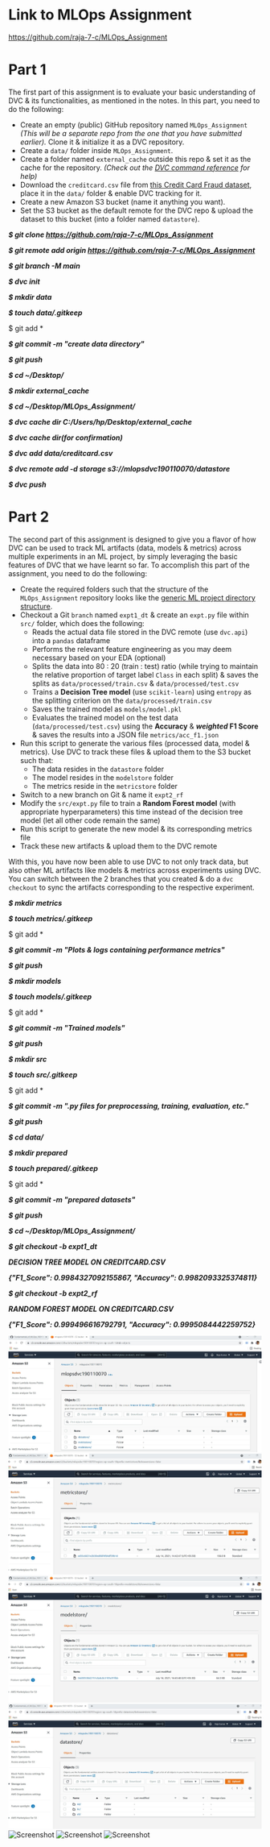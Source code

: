 # Link to MLOps Assignment
https://github.com/raja-7-c/MLOps_Assignment

# Part 1

The first part of this assignment is to evaluate your basic understanding of DVC & its functionalities, as mentioned in the notes. In this part, you need to do the following:

- Create an empty (public) GitHub repository named `MLOps_Assignment` *(This will be a separate repo from the one that you have submitted earlier).* Clone it & initialize it as a DVC repository.
- Create a `data/` folder inside `MLOps_Assignment`.
- Create a folder named `external_cache` outside this repo & set it as the cache for the repository. *(Check out the [DVC command reference](https://dvc.org/doc/command-reference) for help)*
- Download the `creditcard.csv` file from [this Credit Card Fraud dataset](https://www.kaggle.com/creepycrap/creditcard-fraud-dataset), place it in the `data/` folder & enable DVC tracking for it.
- Create a new Amazon S3 bucket (name it anything you want).
- Set the S3 bucket as the default remote for the DVC repo & upload the dataset to this bucket (into a folder named `datastore`).

***$ git clone https://github.com/raja-7-c/MLOps_Assignment***

***$ git remote add origin https://github.com/raja-7-c/MLOps_Assignment***

***$ git branch -M main***

***$ dvc init***

***$ mkdir data***

***$ touch data/.gitkeep***

 $ git add *

***$ git commit -m "create data directory"***

***$ git push***

***$ cd ~/Desktop/***

***$ mkdir external_cache***

***$ cd ~/Desktop/MLOps_Assignment/***

***$ dvc cache dir C:/Users/hp/Desktop/external_cache***

***$ dvc cache dir(for confirmation)***

***$ dvc add data/creditcard.csv***

***$ dvc remote add -d storage s3://mlopsdvc190110070/datastore***

***$ dvc push***

# Part 2

The second part of this assignment is designed to give you a flavor of how DVC can be used to track ML artifacts (data, models & metrics) across multiple experiments in an ML project, by simply leveraging the basic features of DVC that we have learnt so far. To accomplish this part of the assignment, you need to do the following:

- Create the required folders such that the structure of the `MLOps_Assignment` repository looks like the [generic ML project directory structure](https://www.notion.so/Week-2-Data-Model-Management-with-DVC-1bdbe182a0d344cca193c9cdb7e18a64).
- Checkout a Git `branch` named `expt1_dt` & create an `expt.py` file within `src/` folder, which does the following:
    - Reads the actual data file stored in the DVC remote (use `dvc.api`) into a `pandas` dataframe
    - Performs the relevant feature engineering as you may deem necessary based on your EDA (optional)
    - Splits the data into 80 : 20 (train : test) ratio (while trying to maintain the relative proportion of target label `Class` in each split) & saves the splits as `data/processed/train.csv` & `data/processed/test.csv`
    - Trains a **Decision Tree model** (use `scikit-learn`) using `entropy` as the splitting criterion on the `data/processed/train.csv`
    - Saves the trained model as `models/model.pkl`
    - Evaluates the trained model on the test data (`data/processed/test.csv`) using the **Accuracy** & ***weighted* F1 Score** & saves the results into a JSON file `metrics/acc_f1.json`
 - Run this script to generate the various files (processed data, model & metrics). Use DVC to track these files & upload them to the S3 bucket such that:
    - The data resides in the `datastore` folder
    - The model resides in the `modelstore` folder
    - The metrics reside in the `metricstore` folder
- Switch to a new branch on Git & name it `expt2_rf`
- Modify the `src/expt.py` file to train a **Random Forest model** (with appropriate hyperparameters) this time instead of the decision tree model (let all other code remain the same)
- Run this script to generate the new model & its corresponding metrics file
- Track these new artifacts & upload them to the DVC remote

With this, you have now been able to use DVC to not only track data, but also other ML artifacts like models & metrics across experiments using DVC. You can switch between the 2 branches that you created & do a `dvc checkout` to sync the artifacts corresponding to the respective experiment.

***$ mkdir metrics***

***$ touch metrics/.gitkeep***

 $ git add *

***$ git commit -m "Plots & logs containing performance metrics"***

***$ git push***

***$ mkdir models***

***$ touch models/.gitkeep***

 $ git add *

***$ git commit -m "Trained models"***

***$ git push***

***$ mkdir src***

***$ touch src/.gitkeep***

 $ git add *

***$ git commit -m ".py files for preprocessing, training, evaluation, etc."***

***$ git push***

***$ cd data/***

***$ mkdir prepared***

***$ touch prepared/.gitkeep***

 $ git add *

***$ git commit -m "prepared datasets"***

***$ git push***

***$ cd ~/Desktop/MLOps_Assignment/***

***$ git checkout -b expt1_dt***

***DECISION TREE MODEL ON CREDITCARD.CSV***

***{"F1_Score": 0.9984327092155867,
"Accuracy": 0.9982093325374811}***

***$ git checkout -b expt2_rf***

***RANDOM FOREST MODEL ON CREDITCARD.CSV***

***{"F1_Score": 0.999496616792791, 
"Accuracy": 0.9995084442259752}***


![Screenshot](screenshot/1.jpg)
![Screenshot](screenshot/2.jpg)
![Screenshot](screenshot/3.jpg)
![Screenshot](screenshot/4.jpg)
![Screenshot](aws_console.jpg)
![Screenshot](aws_console.jpg)
![Screenshot](aws_console.jpg)

